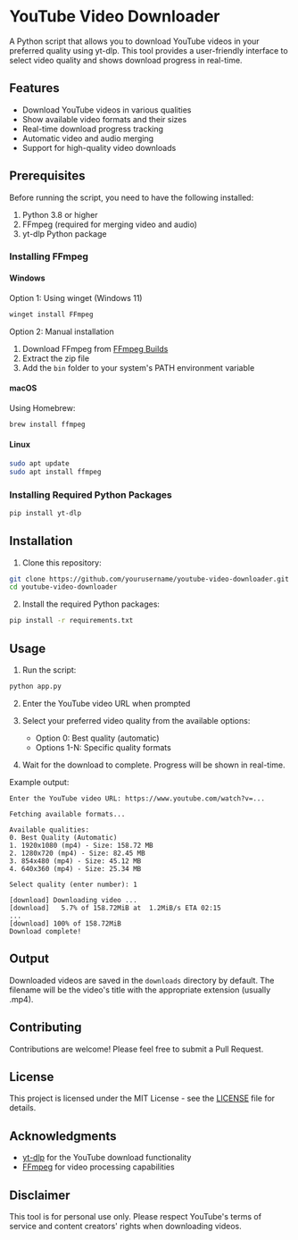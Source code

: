 # YouTube Video Downloader

A Python script that allows you to download YouTube videos in your preferred quality using yt-dlp. This tool provides a user-friendly interface to select video quality and shows download progress in real-time.

## Features

- Download YouTube videos in various qualities
- Show available video formats and their sizes
- Real-time download progress tracking
- Automatic video and audio merging
- Support for high-quality video downloads

## Prerequisites

Before running the script, you need to have the following installed:

1. Python 3.8 or higher
2. FFmpeg (required for merging video and audio)
3. yt-dlp Python package

### Installing FFmpeg

#### Windows
Option 1: Using winget (Windows 11)
```bash
winget install FFmpeg
```

Option 2: Manual installation
1. Download FFmpeg from [FFmpeg Builds](https://github.com/BtbN/FFmpeg-Builds/releases/download/latest/ffmpeg-master-latest-win64-gpl.zip)
2. Extract the zip file
3. Add the `bin` folder to your system's PATH environment variable

#### macOS
Using Homebrew:
```bash
brew install ffmpeg
```

#### Linux
```bash
sudo apt update
sudo apt install ffmpeg
```

### Installing Required Python Packages

```bash
pip install yt-dlp
```

## Installation

1. Clone this repository:
```bash
git clone https://github.com/yourusername/youtube-video-downloader.git
cd youtube-video-downloader
```

2. Install the required Python packages:
```bash
pip install -r requirements.txt
```

## Usage

1. Run the script:
```bash
python app.py
```

2. Enter the YouTube video URL when prompted

3. Select your preferred video quality from the available options:
   - Option 0: Best quality (automatic)
   - Options 1-N: Specific quality formats

4. Wait for the download to complete. Progress will be shown in real-time.

Example output:
```
Enter the YouTube video URL: https://www.youtube.com/watch?v=...

Fetching available formats...

Available qualities:
0. Best Quality (Automatic)
1. 1920x1080 (mp4) - Size: 158.72 MB
2. 1280x720 (mp4) - Size: 82.45 MB
3. 854x480 (mp4) - Size: 45.12 MB
4. 640x360 (mp4) - Size: 25.34 MB

Select quality (enter number): 1

[download] Downloading video ...
[download]   5.7% of 158.72MiB at  1.2MiB/s ETA 02:15
...
[download] 100% of 158.72MiB
Download complete!
```

## Output

Downloaded videos are saved in the `downloads` directory by default. The filename will be the video's title with the appropriate extension (usually .mp4).

## Contributing

Contributions are welcome! Please feel free to submit a Pull Request.

## License

This project is licensed under the MIT License - see the [LICENSE](LICENSE) file for details.

## Acknowledgments

- [yt-dlp](https://github.com/yt-dlp/yt-dlp) for the YouTube download functionality
- [FFmpeg](https://ffmpeg.org/) for video processing capabilities

## Disclaimer

This tool is for personal use only. Please respect YouTube's terms of service and content creators' rights when downloading videos.